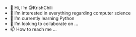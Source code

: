 - 👋 Hi, I’m @KrishChili
- 👀 I’m interested in everything regarding computer science
- 🌱 I’m currently learning Python
- 💞️ I’m looking to collaborate on ...
- 📫 How to reach me ...

<!---
KrishChili/KrishChili is a ✨ special ✨ repository because its `README.md` (this file) appears on your GitHub profile.
You can click the Preview link to take a look at your changes.
--->
